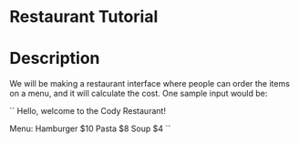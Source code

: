Restaurant Tutorial
======

# Description
We will be making a restaurant interface where people can order the items on a menu, and it will calculate the cost. One sample input would be:

``
Hello, welcome to the Cody Restaurant!

Menu:
Hamburger   $10
Pasta       $8
Soup        $4
``
